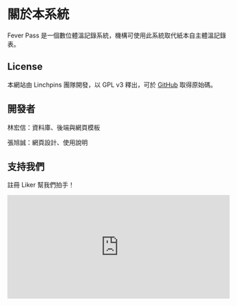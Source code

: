 # 關於本系統

Fever Pass 是一個數位體溫記錄系統，機構可使用此系統取代紙本自主體溫記錄表。

## License 
本網站由 Linchpins 團隊開發，以 GPL v3 釋出，可於 [GitHub](https://github.com/Linchpins-team/fever-pass) 取得原始碼。

## 開發者
林宏信：資料庫、後端與網頁模板

張旭誠：網頁設計、使用說明

## 支持我們
註冊 Liker 幫我們拍手！

<iframe class="LikeCoin" height="235" src="https://button.like.co/in/embed/linchpins/button?referrer=https://github.com/Linchpins-team/fever-pass" width="100%" frameborder=0></iframe>